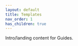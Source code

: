 ```yaml
---
layout: default
title: Templates
nav_order: 1
has_children: true
---
```

Intro/landing content for Guides.
